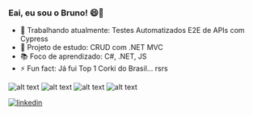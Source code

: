 ### Eai, eu sou o Bruno! 😄👋

- 💪 Trabalhando atualmente: Testes Automatizados E2E de APIs com Cypress
- 🔭 Projeto de estudo: CRUD com .NET MVC
- 📚 Foco de aprendizado: C#, .NET, JS
- ⚡ Fun fact: Já fui Top 1 Corki do Brasil... rsrs

![alt text][logoC#]  ![alt text][logo.NET]  ![alt text][logoJavaScript]  ![alt text][logoCypress]

[![linkedin](https://img.shields.io/badge/LinkedIn-0077B5?style=for-the-badge&logo=linkedin&logoColor=white)](https://www.linkedin.com/in/brunopeternella/ "Dá uma olhadinha 😄")

[logoC#]: https://img.shields.io/badge/C%23-239120?style=for-the-badge&logo=c-sharp&logoColor=white "Minha queridinha 🥰"
[logo.NET]: https://img.shields.io/badge/.NET-512BD4?style=for-the-badge&logo=dotnet&logoColor=white "Aprendendo... 😨"
[logoJavaScript]: https://img.shields.io/badge/javascript-%23323330.svg?style=for-the-badge&logo=javascript&logoColor=%23F7DF1E "Eu até gosto de vc... 😂"
[logoCypress]: <img src="https://github.com/jalbertsr/logo-badge-images/blob/master/img/rsz_cypress.png?raw=true" width="29">

<!--
**bruno-pt/bruno-pt** is a ✨ _special_ ✨ repository because its `README.md` (this file) appears on your GitHub profile.

Here are some ideas to get you started:

- 🔭 I’m currently working on ...
- 🌱 I’m currently learning ...
- 👯 I’m looking to collaborate on ...
- 🤔 I’m looking for help with ...
- 💬 Ask me about ...
- 📫 How to reach me: ...
- 😄 Pronouns: ...
- ⚡ Fun fact: ...
-->
